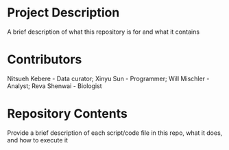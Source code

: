 # Project Description

A brief description of what this repository is for and what it contains

# Contributors

Nitsueh Kebere - Data curator;
Xinyu Sun - Programmer;
Will Mischler - Analyst;
Reva Shenwai - Biologist

# Repository Contents

Provide a brief description of each script/code file in this repo, what it does, and how to execute it
